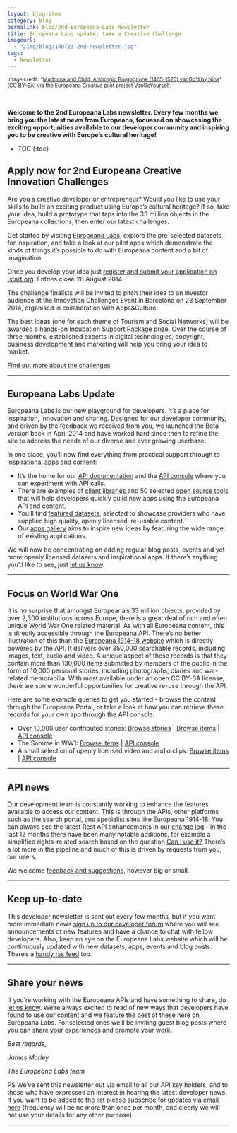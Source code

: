 ```yaml
---
layout: blog-item
category: blog
permalink: blog/2nd-Europeana-Labs-Newsletter
title: Europeana Labs update; take a Creative Challenge
imageurl: 
  - "/img/blog/140723-2nd-newsletter.jpg"
tags: 
  - Newsletter
---
```


<p><small>Image credit: "<a href="http://vangoyourself.com/vango/madonna-and-child-ambrogio-borgognone-1465-1525-vangod-by-nina/" title="Madonna and Child, Ambrogio Borgognone (1465-1525)  vanGo’d by Nina">Madonna and Child, Ambrogio Borgognone (1465-1525)  vanGo’d by Nina</a>" (<a href="http://creativecommons.org/licenses/by-sa/3.0/" title="Creative Commons Attribution Share-Alike 3.0 (CC BY-SA)">CC BY-SA</a>) via the Europeana Creative pilot project <a href="http://vangoyourself.com/">VanGoYourself</a>.</small></p>
<br>

**Welcome to the 2nd Europeana Labs newsletter. Every few months we bring you the latest news from Europeana, focussed on showcasing the exciting opportunities available to our developer community and inspiring you to be creative with Europe’s cultural heritage!**

* TOC
{:toc}

## Apply now for 2nd Europeana Creative Innovation Challenges
 
Are you a creative developer or entrepreneur? Would you like to use your skills to build an exciting product using Europe’s cultural heritage?  If so, take your idea, build a prototype that taps into the 33 million objects in the Europeana collections, then enter our latest challenges.
 
Get started by visiting [Europeana Labs](http://labs.europeana.eu/), explore the pre-selected datasets for inspiration, and take a look at our pilot apps which demonstrate the kinds of things it’s possible to do with Europeana content and a bit of imagination.
 
Once you develop your idea just [register and submit your application on istart.org](http://ecreativechallenges2014.istart.org/). Entries close 28 August 2014.
 
The challenge finalists will be invited to pitch their idea to an investor audience at the Innovation Challenges Event in Barcelona on 23 September 2014, organised in collaboration with Apps&Culture.

The best ideas (one for each theme of Tourism and Social Networks) will be awarded a hands-on Incubation Support Package prize. Over the course of three months, established experts in digital technologies, copyright, business development and marketing will help you bring your idea to market.

[Find out more about the challenges](http://www.europeanacreative.eu/web/europeana-creative/challenges)

---

## Europeana Labs Update

Europeana Labs is our new playground for developers. It’s a place for inspiration, innovation and sharing. Designed for our developer community, and driven by the feedback we received from you, we launched the Beta version back in April 2014 and have worked hard since then to refine the site to address the needs of our diverse and ever growing userbase.

In one place, you’ll now find everything from practical support through to inspirational apps and content:

- It’s the home for our [API documentation](http://labs.europeana.eu/api/) and the [API console](http://labs.europeana.eu/api/console/) where you can experiment with API calls. 
- There are examples of [client libraries](http://labs.europeana.eu/apps/#tag=client-library) and 50 selected [open source tools](http://labs.europeana.eu/apps/#tag=open-source-tools) that will help developers quickly build new apps using the Europeana API and content.
- You’ll find [featured datasets](http://labs.europeana.eu/data/), selected to showcase providers who have supplied high quality, openly licensed, re-usable content. 
- Our [apps gallery](http://labs.europeana.eu/apps/) aims to inspire new ideas by featuring the wide range of existing applications.

We will now be concentrating on adding regular blog posts, events and yet more openly licensed datasets and inspirational apps. If there’s anything you’d like to see, just [let us know](http://labs.europeana.eu/support/contact/).

---

## Focus on World War One

It is no surprise that amongst Europeana’s 33 million objects, provided by over 2,300 institutions across Europe, there is a great deal of rich and often unique World War One related material. As with all Europeana content, this is directly accessible through the Europeana API. There’s no better illustration of this than the [Europeana 1914-18 website](http://www.europeana1914-1918.eu/) which is directly powered by the API. It delivers over 350,000 searchable records, including images, text, audio and video.   A unique aspect of these records is that they contain more than 130,000 items submitted by members of the public in the form of 10,000 personal stories, including photographs, diaries and war-related memorabilia. With most available under an open CC BY-SA license, there are some wonderful opportunities for creative re-use through the API. 

Here are some example queries to get you started - browse the content through the Europeana Portal, or take a look at how you can retrieve these records for your own app through the API console:

- Over 10,000 user contributed stories: [Browse stories](http://www.europeana1914-1918.eu/en/collection/search?count=12&page=1&utf8=%E2%9C%93&qf%5Bindex%5D=c) &#124; [Browse items](http://europeana.eu/portal/search.html?query=*%3A*&rows=24&qf=%28%22world%2Bwar%2BI%22+OR+%221914-1918%22%29&qf=UGC%3Atrue) &#124; [API console](http://labs.europeana.eu/api/console/?function=search&query=*:*&qf=(%22world+war+I%22)%20OR%20(%221914-1918%22)&qf=UGC:true&profile=minimal&reusability=open)
- The Somme in WW1: [Browse items](http://europeana.eu/portal/search.html?query=Somme&rows=24&qf=%28%22world%2Bwar%2BI%22+OR+%221914-1918%22%29) &#124; [API console](http://labs.europeana.eu/api/console/?function=search&query=somme&qf=(%22world+war+I%22%20OR%20%221914-1918%22))
- A small selection of openly licensed video and audio clips: [Browse items](http://europeana.eu/portal/search.html?query=*%3A*&qf=TYPE%3AVIDEO&qf=TYPE%3ASOUND&qf=%28%22world%2Bwar%2BI%22%29+OR+%28%221914-1918%22%29&qf=REUSABILITY%3Aopen) &#124; [API console](http://labs.europeana.eu/api/console/?function=search&query=*:*&qf=(%22world+war+I%22)%20OR%20(%221914-1918%22)&qf=TYPE:VIDEO%20OR%20TYPE:SOUND&profile=minimal&reusability=open) 

---

## API news

Our development team is constantly working to enhance the features available to access our content. This is through the APIs, other platforms such as the search portal, and specialist sites like Europeana 1914-18. You can always see the latest Rest API enhancements in our [change log](http://labs.europeana.eu/api/changelog/) - in the last 12 months there have been many notable additions, for example a simplified rights-related search based on the question [Can I use it?](http://labs.europeana.eu/blog/can-i-use-it/) There’s a lot more in the pipeline and much of this is driven by requests from you, our users.

We welcome [feedback and suggestions](http://labs.europeana.eu/support/contact/), however big or small.

---

## Keep up-to-date

This developer newsletter is sent out every few months, but if you want more immediate news [sign up to our developer forum](https://groups.google.com/forum/#!forum/europeanaapi) where you will see announcements of new features and have a chance to chat with fellow developers. Also, keep an eye on the Europeana Labs website which will be continuously updated with new datasets, apps, events and blog posts. There’s a [handy rss feed](/rss.xml) too.

---

## Share your news

If you’re working with the Europeana APIs and have something to share, do [let us know](http://labs.europeana.eu/support/contact/). We’re always excited to read of new ways that developers have found to use our content and we feature the best of these here on Europeana Labs. For selected ones we’ll be inviting guest blog posts where you can share your experiences and promote your work.

*Best regards,*

*James Morley*

*The Europeana Labs team*

PS We’ve sent this newsletter out via email to all our API key holders, and to those who have expressed an interest in hearing the latest developer news. If you want to be added to the list please [subscribe for updates via email here](http://eepurl.com/RpdnT) (frequency will be no more than once per month, and clearly we will not use your details for any other purpose).

---
